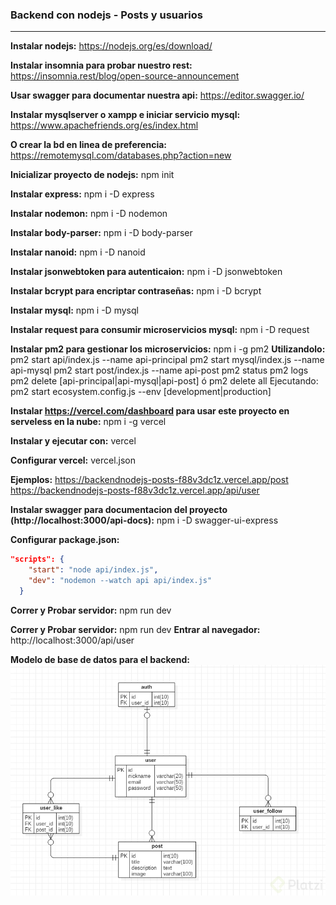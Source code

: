 ### Backend con nodejs - Posts y usuarios

---------------------------


**Instalar nodejs:** https://nodejs.org/es/download/

**Instalar insomnia para probar nuestro rest:** https://insomnia.rest/blog/open-source-announcement

**Usar swagger para documentar nuestra api:** https://editor.swagger.io/

**Instalar mysqlserver o xampp e iniciar servicio mysql:** https://www.apachefriends.org/es/index.html

**O crear la bd en linea de preferencia:** https://remotemysql.com/databases.php?action=new

**Inicializar proyecto de nodejs:** npm init 

**Instalar express:** npm i -D express

**Instalar nodemon:** npm i -D nodemon

**Instalar body-parser:** npm i -D body-parser

**Instalar nanoid:** npm i -D nanoid

**Instalar  jsonwebtoken para autenticaion:** npm i -D jsonwebtoken

**Instalar  bcrypt para encriptar contraseñas:** npm i -D bcrypt

**Instalar mysql:**   npm i -D mysql

**Instalar request para consumir microservicios mysql:** npm i -D request

**Instalar pm2 para gestionar los microservicios:** npm i -g pm2
  **Utilizandolo:** 
  pm2 start api/index.js --name api-principal
  pm2 start mysql/index.js --name api-mysql
  pm2 start post/index.js --name api-post
  pm2 status
  pm2 logs
  pm2 delete [api-principal|api-mysql|api-post]
  ó
  pm2 delete all
  Ejecutando: pm2 start ecosystem.config.js --env [development|production]

**Instalar https://vercel.com/dashboard para usar este proyecto en serveless en la nube:** npm i -g vercel

**Instalar y ejecutar con:** vercel

**Configurar vercel:** vercel.json

**Ejemplos:**
https://backendnodejs-posts-f88v3dc1z.vercel.app/post
https://backendnodejs-posts-f88v3dc1z.vercel.app/api/user


**Instalar swagger para documentacion del proyecto (http://localhost:3000/api-docs):** 
npm i -D swagger-ui-express

**Configurar package.json:**
```json
"scripts": {    
    "start": "node api/index.js",
    "dev": "nodemon --watch api api/index.js"
  }
```

**Correr y Probar servidor:** npm run dev

**Correr y Probar servidor:** npm run dev
**Entrar al navegador:** http://localhost:3000/api/user

**Modelo de base de datos para el backend:**
[![modelo de bd](https://github.com/quvp861205/backendnodejs-posts/blob/master/modelo%20de%20base%20de%20datos.jpg?raw=true "modelo de bd")](https://github.com/quvp861205/backendnodejs-posts/blob/master/modelo%20de%20base%20de%20datos.jpg?raw=true "modelo de bd")
